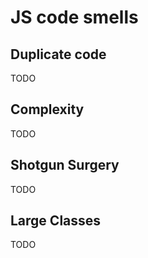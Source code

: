 # JS code smells
## Duplicate code
TODO

## Complexity
TODO

## Shotgun Surgery
TODO

## Large Classes
TODO

